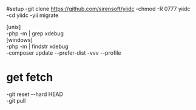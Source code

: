 #setup
-git clone https://github.com/sirensoft/yiidc 
-chmod -R 0777 yiidc   
-cd yiidc
-yii migrate   

[unix]  
-php -m | grep xdebug  
[windows]  
-php -m | findstr xdebug  
-composer update --prefer-dist -vvv --profile  

# get fetch
-git reset --hard HEAD  
-git pull  
